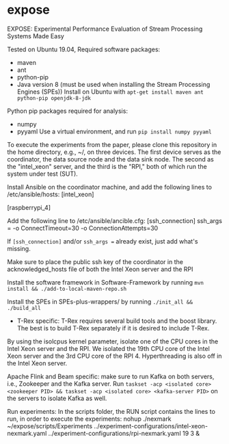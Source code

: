# expose
EXPOSE: Experimental Performance Evaluation of Stream Processing Systems Made Easy

Tested on Ubuntu 19.04, 
Required software packages:
- maven
- ant
- python-pip
- Java version 8 (must be used when installing the Stream Processing Engines (SPEs))
Install on Ubuntu with `apt-get install maven ant python-pip openjdk-8-jdk`

Python pip packages required for analysis:
- numpy
- pyyaml
Use a virtual environment, and run `pip install numpy pyyaml`


To execute the experiments from the paper, please clone this repository in the home directory, e.g., ~/, on three devices. The first device serves as the coordinator, the data source node and the data sink node. The second as the "intel_xeon" server, and the third is the "RPI," both of which run the system under test (SUT).

Install Ansible on the coordinator machine, and add the following lines to /etc/ansible/hosts:
[intel_xeon]
<IP address of Intel Xeon server>

[raspberrypi_4]
<IP address of RPI>

Add the following line to /etc/ansible/ancible.cfg:
[ssh_connection]
ssh_args = -o ConnectTimeout=30 -o ConnectionAttempts=30

If `[ssh_connection]` and/or `ssh_args =` already exist, just add what's missing.

Make sure to place the public ssh key of the coordinator in the acknowledged_hosts file of both the Intel Xeon server and the RPI

Install the software framework in Software-Framework by running `mvn install && ./add-to-local-maven-repo.sh`

Install the SPEs in SPEs-plus-wrappers/ by running `./init_all && ./build_all`
- T-Rex specific: T-Rex requires several build tools and the boost library. The best is to build T-Rex separately if it is desired to include T-Rex.

By using the isolcpus kernel parameter, isolate one of the CPU cores in the Intel Xeon server and the RPI. We isolated the 19th CPU core of the Intel Xeon server and the 3rd CPU core of the RPI 4. Hyperthreading is also off in the Intel Xeon server.

Apache Flink and Beam specific: make sure to run Kafka on both servers, i.e., Zookeeper and the Kafka server. Run `taskset -acp <isolated core> <zookeeper PID> && taskset -acp <isolated core> <kafka-server PID>` on the servers to isolate Kafka as well.

Run experiments:
In the scripts folder, the RUN script contains the lines to run, in order to execute the experiments:
nohup ./nexmark ~/expose/scripts/Experiments ../experiment-configurations/intel-xeon-nexmark.yaml ../experiment-configurations/rpi-nexmark.yaml 19 3 &

